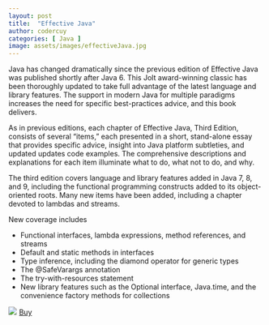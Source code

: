 ```yaml
---
layout: post
title:  "Effective Java"
author: codercuy
categories: [ Java ]
image: assets/images/effectiveJava.jpg
---
```


Java has changed dramatically since the previous edition of Effective Java was published shortly after Java 6. This Jolt award-winning classic has been thoroughly updated to take full advantage of the latest language and library features. The support in modern Java for multiple paradigms increases the need for specific best-practices advice, and this book delivers.

As in previous editions, each chapter of Effective Java, Third Edition, consists of several “items,” each presented in a short, stand-alone essay that provides specific advice, insight into Java platform subtleties, and updated updates code examples. The comprehensive descriptions and explanations for each item illuminate what to do, what not to do, and why.

The third edition covers language and library features added in Java 7, 8, and 9, including the functional programming constructs added to its object-oriented roots. Many new items have been added, including a chapter devoted to lambdas and streams.

New coverage includes

- Functional interfaces, lambda expressions, method references, and streams
- Default and static methods in interfaces
- Type inference, including the diamond operator for generic types
- The @SafeVarargs annotation
- The try-with-resources statement
- New library features such as the Optional interface, Java.time, and the convenience factory methods for collections

<a href="https://www.amazon.de/-/en/Joshua-Bloch/dp/0134685997?crid=2IC96KD3Y1Y1X&keywords=wirksame+java&qid=1653229717&sprefix=effective+java%2Caps%2C160&sr=8-3&linkCode=li2&tag=mkgv89-21&linkId=57cc5e73899a5bfbeb482e4d8c68dfa5&language=en_GB&ref_=as_li_ss_il" target="_blank"><img border="0" src="//ws-eu.amazon-adsystem.com/widgets/q?_encoding=UTF8&ASIN=0134685997&Format=_SL160_&ID=AsinImage&MarketPlace=DE&ServiceVersion=20070822&WS=1&tag=mkgv89-21&language=en_GB" ></a><img src="https://ir-de.amazon-adsystem.com/e/ir?t=mkgv89-21&language=en_GB&l=li2&o=3&a=0134685997" width="1" height="1" border="0" alt="" style="border:none !important; margin:0px !important;" />
<a target="_blank" href="https://amzn.to/3LJphtm" class="btn btn-danger">Buy</a>